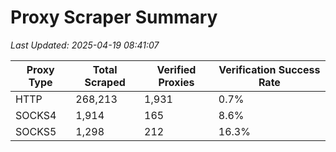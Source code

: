 # Proxy Scraper Summary

_Last Updated: 2025-04-19 08:41:07_

| Proxy Type | Total Scraped | Verified Proxies | Verification Success Rate |
|------------|--------------|------------------|--------------------------|
| HTTP | 268,213 | 1,931 | 0.7% |
| SOCKS4 | 1,914 | 165 | 8.6% |
| SOCKS5 | 1,298 | 212 | 16.3% |
